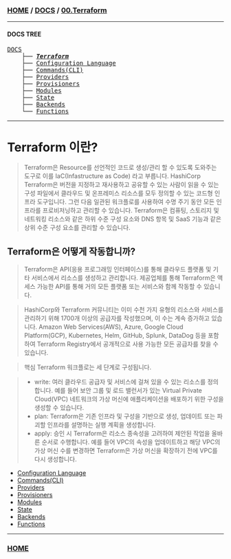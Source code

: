 ### [HOME](https://github.com/MZCMSC/Terraform/blob/main/README.md) / [DOCS](https://github.com/MZCMSC/Terraform/blob/main/DOCS/README.md) / [00.Terraform](https://github.com/MZCMSC/Terraform/blob/main/DOCS/00_Terraform/README.md)

---

#### DOCS TREE

<pre>
<a href = "https://github.com/MZCMSC/Terraform/blob/main/DOCS/README.md">DOCS</a>
    ├── <a href = "https://github.com/MZCMSC/Terraform/blob/main/DOCS/00_Terraform/README.md"><i><b>Terraform</b></i></a>
    ├── <a href = "https://github.com/MZCMSC/Terraform/blob/main/DOCS/01_Configuration_Language/README.md">Configuration Language</a>
    ├── <a href ="https://github.com/MZCMSC/Terraform/blob/main/DOCS/02_Commands(CLI)/README.md">Commands(CLI)</a>
    ├── <a href = "https://github.com/MZCMSC/Terraform/blob/main/DOCS/03_Providers/README.md">Providers</a>
    ├── <a href = "https://github.com/MZCMSC/Terraform/blob/main/DOCS/04_Provisioners/README.md">Provisioners</a>
    ├── <a href = "https://github.com/MZCMSC/Terraform/blob/main/DOCS/05_Modules/README.md">Modules</a>
    ├── <a href = "https://github.com/MZCMSC/Terraform/blob/main/DOCS/06_State/README.md">State</a>
    ├── <a href = "https://github.com/MZCMSC/Terraform/blob/main/DOCS/07_Backends/README.md">Backends</a>
    └── <a href = "https://github.com/MZCMSC/Terraform/blob/main/DOCS/08_Functions/README.md">Functions</a>
</pre>

---

# Terraform 이란?

> Terraform은 Resource를 선언적인 코드로 생성/관리 할 수 있도록 도와주는 도구로 이를 IaC(Infastructure as Code) 라고 부릅니다.
> HashiCorp Terraform은 버전을 지정하고 재사용하고 공유할 수 있는 사람이 읽을 수 있는 구성 파일에서 클라우드 및 온프레미스 리소스를 모두 정의할 수 있는 코드형 인프라 도구입니다.
> 그런 다음 일관된 워크플로를 사용하여 수명 주기 동안 모든 인프라를 프로비저닝하고 관리할 수 있습니다.
> Terraform은 컴퓨팅, 스토리지 및 네트워킹 리소스와 같은 하위 수준 구성 요소와 DNS 항목 및 SaaS 기능과 같은 상위 수준 구성 요소를 관리할 수 있습니다.

## Terraform은 어떻게 작동합니까?

> Terraform은 API(응용 프로그래밍 인터페이스)를 통해 클라우드 플랫폼 및 기타 서비스에서 리소스를 생성하고 관리합니다.
> 제공업체를 통해 Terraform은 액세스 가능한 API를 통해 거의 모든 플랫폼 또는 서비스와 함께 작동할 수 있습니다.

> HashiCorp와 Terraform 커뮤니티는 이미 수천 가지 유형의 리소스와 서비스를 관리하기 위해 1700개 이상의 공급자를 작성했으며, 이 수는 계속 증가하고 있습니다.
> Amazon Web Services(AWS), Azure, Google Cloud Platform(GCP), Kubernetes, Helm, GitHub, Splunk, DataDog 등을 포함하여 Terraform Registry에서 공개적으로 사용 가능한 모든 공급자를 찾을 수 있습니다.

> 핵심 Terraform 워크플로는 세 단계로 구성됩니다.

> - write: 여러 클라우드 공급자 및 서비스에 걸쳐 있을 수 있는 리소스를 정의합니다. 예를 들어 보안 그룹 및 로드 밸런서가 있는 Virtual Private Cloud(VPC) 네트워크의 가상 머신에 애플리케이션을 배포하기 위한 구성을 생성할 수 있습니다.
> - plan: Terraform은 기존 인프라 및 구성을 기반으로 생성, 업데이트 또는 파괴할 인프라를 설명하는 실행 계획을 생성합니다.
> - apply: 승인 시 Terraform은 리소스 종속성을 고려하여 제안된 작업을 올바른 순서로 수행합니다. 예를 들어 VPC의 속성을 업데이트하고 해당 VPC의 가상 머신 수를 변경하면 Terraform은 가상 머신을 확장하기 전에 VPC를 다시 생성합니다.


- [Configuration Language](https://github.com/MZCMSC/Terraform/blob/main/DOCS/01_Configuration_Language/README.md)
- [Commands(CLI)](<https://github.com/MZCMSC/Terraform/blob/main/DOCS/02_Commands(CLI)/README.md>)
- [Providers](https://github.com/MZCMSC/Terraform/blob/main/DOCS/03_Providers/README.md)
- [Provisioners](https://github.com/MZCMSC/Terraform/blob/main/DOCS/04_Provisioners/README.md)
- [Modules](https://github.com/MZCMSC/Terraform/blob/main/DOCS/05_Modules/README.md)
- [State](https://github.com/MZCMSC/Terraform/blob/main/DOCS/06_State/README.md)
- [Backends](https://github.com/MZCMSC/Terraform/blob/main/DOCS/07_Backends/README.md)
- [Functions](https://github.com/MZCMSC/Terraform/blob/main/DOCS/08_Functions/README.md)

---

### [HOME](https://github.com/MZCMSC/Terraform/blob/main/README.md)
